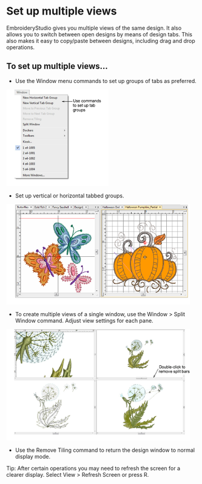 # Set up multiple views

EmbroideryStudio gives you multiple views of the same design. It also allows you to switch between open designs by means of design tabs. This also makes it easy to copy/paste between designs, including drag and drop operations.

## To set up multiple views...

- Use the Window menu commands to set up groups of tabs as preferred.

![WindowMenu.png](assets/WindowMenu.png)

- Set up vertical or horizontal tabbed groups.

![DesignTabsSplitScreen.png](assets/DesignTabsSplitScreen.png)

- To create multiple views of a single window, use the Window > Split Window command. Adjust view settings for each pane.

![SplitWindow.png](assets/SplitWindow.png)

- Use the Remove Tiling command to return the design window to normal display mode.

Tip: After certain operations you may need to refresh the screen for a clearer display. Select View > Refresh Screen or press R.
